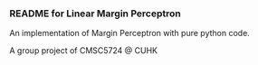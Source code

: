 ### README for Linear Margin Perceptron ###
An implementation of Margin Perceptron with pure python code.


A group project of CMSC5724 @ CUHK 
